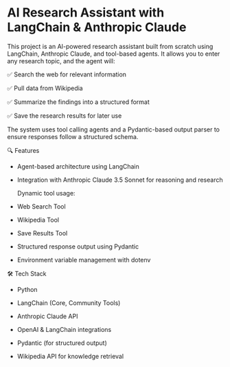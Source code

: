 # AI Research Assistant with LangChain & Anthropic Claude

This project is an AI-powered research assistant built from scratch using LangChain, Anthropic Claude, and tool-based agents. It allows you to enter any research topic, and the agent will:

✅ Search the web for relevant information

✅ Pull data from Wikipedia

✅ Summarize the findings into a structured format

✅ Save the research results for later use

The system uses tool calling agents and a Pydantic-based output parser to ensure responses follow a structured schema.


🔍 Features

- Agent-based architecture using LangChain

- Integration with Anthropic Claude 3.5 Sonnet for reasoning and research

  Dynamic tool usage:

- Web Search Tool

- Wikipedia Tool

- Save Results Tool

- Structured response output using Pydantic

- Environment variable management with dotenv


🛠 Tech Stack

- Python

- LangChain (Core, Community Tools)

- Anthropic Claude API

- OpenAI & LangChain integrations

- Pydantic (for structured output)

- Wikipedia API for knowledge retrieval
